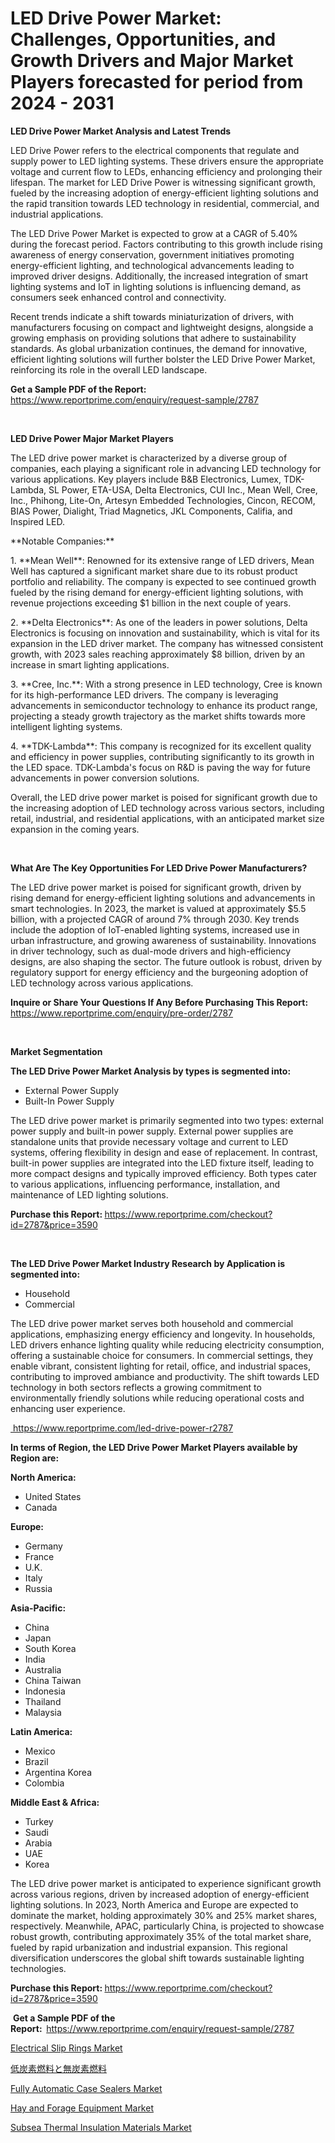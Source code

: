 <p><h1>LED Drive Power Market: Challenges, Opportunities, and Growth Drivers and Major Market Players forecasted for period from 2024 - 2031</h1></p><p><strong>LED Drive Power Market Analysis and Latest Trends</strong></p>
<p><p>LED Drive Power refers to the electrical components that regulate and supply power to LED lighting systems. These drivers ensure the appropriate voltage and current flow to LEDs, enhancing efficiency and prolonging their lifespan. The market for LED Drive Power is witnessing significant growth, fueled by the increasing adoption of energy-efficient lighting solutions and the rapid transition towards LED technology in residential, commercial, and industrial applications.</p><p>The LED Drive Power Market is expected to grow at a CAGR of 5.40% during the forecast period. Factors contributing to this growth include rising awareness of energy conservation, government initiatives promoting energy-efficient lighting, and technological advancements leading to improved driver designs. Additionally, the increased integration of smart lighting systems and IoT in lighting solutions is influencing demand, as consumers seek enhanced control and connectivity. </p><p>Recent trends indicate a shift towards miniaturization of drivers, with manufacturers focusing on compact and lightweight designs, alongside a growing emphasis on providing solutions that adhere to sustainability standards. As global urbanization continues, the demand for innovative, efficient lighting solutions will further bolster the LED Drive Power Market, reinforcing its role in the overall LED landscape.</p></p>
<p><strong>Get a Sample PDF of the Report:&nbsp;</strong> <a href="https://www.reportprime.com/enquiry/request-sample/2787">https://www.reportprime.com/enquiry/request-sample/2787</a></p>
<p>&nbsp;</p>
<p><strong>LED Drive Power Major Market Players</strong></p>
<p><p>The LED drive power market is characterized by a diverse group of companies, each playing a significant role in advancing LED technology for various applications. Key players include B&B Electronics, Lumex, TDK-Lambda, SL Power, ETA-USA, Delta Electronics, CUI Inc., Mean Well, Cree, Inc., Phihong, Lite-On, Artesyn Embedded Technologies, Cincon, RECOM, BIAS Power, Dialight, Triad Magnetics, JKL Components, Califia, and Inspired LED.</p><p>**Notable Companies:**</p><p>1. **Mean Well**: Renowned for its extensive range of LED drivers, Mean Well has captured a significant market share due to its robust product portfolio and reliability. The company is expected to see continued growth fueled by the rising demand for energy-efficient lighting solutions, with revenue projections exceeding $1 billion in the next couple of years.</p><p>2. **Delta Electronics**: As one of the leaders in power solutions, Delta Electronics is focusing on innovation and sustainability, which is vital for its expansion in the LED driver market. The company has witnessed consistent growth, with 2023 sales reaching approximately $8 billion, driven by an increase in smart lighting applications.</p><p>3. **Cree, Inc.**: With a strong presence in LED technology, Cree is known for its high-performance LED drivers. The company is leveraging advancements in semiconductor technology to enhance its product range, projecting a steady growth trajectory as the market shifts towards more intelligent lighting systems.</p><p>4. **TDK-Lambda**: This company is recognized for its excellent quality and efficiency in power supplies, contributing significantly to its growth in the LED space. TDK-Lambda's focus on R&D is paving the way for future advancements in power conversion solutions.</p><p>Overall, the LED drive power market is poised for significant growth due to the increasing adoption of LED technology across various sectors, including retail, industrial, and residential applications, with an anticipated market size expansion in the coming years.</p></p>
<p>&nbsp;</p>
<p><strong>What Are The Key Opportunities For LED Drive Power Manufacturers?</strong></p>
<p><p>The LED drive power market is poised for significant growth, driven by rising demand for energy-efficient lighting solutions and advancements in smart technologies. In 2023, the market is valued at approximately $5.5 billion, with a projected CAGR of around 7% through 2030. Key trends include the adoption of IoT-enabled lighting systems, increased use in urban infrastructure, and growing awareness of sustainability. Innovations in driver technology, such as dual-mode drivers and high-efficiency designs, are also shaping the sector. The future outlook is robust, driven by regulatory support for energy efficiency and the burgeoning adoption of LED technology across various applications.</p></p>
<p><strong>Inquire or Share Your Questions If Any Before Purchasing This Report:</strong> <a href="https://www.reportprime.com/enquiry/pre-order/2787">https://www.reportprime.com/enquiry/pre-order/2787</a></p>
<p>&nbsp;</p>
<p><strong>Market Segmentation</strong></p>
<p><strong>The LED Drive Power Market Analysis by types is segmented into:</strong></p>
<p><ul><li>External Power Supply</li><li>Built-In Power Supply</li></ul></p>
<p><p>The LED drive power market is primarily segmented into two types: external power supply and built-in power supply. External power supplies are standalone units that provide necessary voltage and current to LED systems, offering flexibility in design and ease of replacement. In contrast, built-in power supplies are integrated into the LED fixture itself, leading to more compact designs and typically improved efficiency. Both types cater to various applications, influencing performance, installation, and maintenance of LED lighting solutions.</p></p>
<p><strong>Purchase this Report:&nbsp;</strong><a href="https://www.reportprime.com/checkout?id=2787&price=3590">https://www.reportprime.com/checkout?id=2787&price=3590</a></p>
<p>&nbsp;</p>
<p><strong>The LED Drive Power Market Industry Research by Application is segmented into:</strong></p>
<p><ul><li>Household</li><li>Commercial</li></ul></p>
<p><p>The LED drive power market serves both household and commercial applications, emphasizing energy efficiency and longevity. In households, LED drivers enhance lighting quality while reducing electricity consumption, offering a sustainable choice for consumers. In commercial settings, they enable vibrant, consistent lighting for retail, office, and industrial spaces, contributing to improved ambiance and productivity. The shift towards LED technology in both sectors reflects a growing commitment to environmentally friendly solutions while reducing operational costs and enhancing user experience.</p></p>
<p><a href="https://www.reportprime.com/led-drive-power-r2787">&nbsp;https://www.reportprime.com/led-drive-power-r2787</a></p>
<p><strong>In terms of Region, the LED Drive Power Market Players available by Region are:</strong></p>
<p>
    <p> <strong> North America: </strong>
        <ul>
            <li>United States</li>
            <li>Canada</li>
        </ul>
        </p> 
    <p> <strong> Europe: </strong>
        <ul>
            <li>Germany</li>
            <li>France</li>
            <li>U.K.</li>
            <li>Italy</li>
            <li>Russia</li>
        </ul>
        </p> 
    <p> <strong> Asia-Pacific: </strong>
        <ul>
            <li>China</li>
            <li>Japan</li>
            <li>South Korea</li>
            <li>India</li>
            <li>Australia</li>
            <li>China Taiwan</li>
            <li>Indonesia</li>
            <li>Thailand</li>
            <li>Malaysia</li>
        </ul>
        </p> 
    <p> <strong> Latin America: </strong>
        <ul>
            <li>Mexico</li>
            <li>Brazil</li>
            <li>Argentina Korea</li>
            <li>Colombia</li>
        </ul>
        </p> 
    <p> <strong> Middle East & Africa: </strong>
        <ul>
            <li>Turkey</li>
            <li>Saudi</li>
            <li>Arabia</li>
            <li>UAE</li>
            <li>Korea</li>
        </ul>
    </p>
    </p>
<p><p>The LED drive power market is anticipated to experience significant growth across various regions, driven by increased adoption of energy-efficient lighting solutions. In 2023, North America and Europe are expected to dominate the market, holding approximately 30% and 25% market shares, respectively. Meanwhile, APAC, particularly China, is projected to showcase robust growth, contributing approximately 35% of the total market share, fueled by rapid urbanization and industrial expansion. This regional diversification underscores the global shift towards sustainable lighting technologies.</p></p>
<p><strong>Purchase this Report: </strong><a href="https://www.reportprime.com/checkout?id=2787&price=3590">https://www.reportprime.com/checkout?id=2787&price=3590</a></p>
<p>&nbsp;<strong>Get a Sample PDF of the Report:&nbsp;&nbsp;</strong><a href="https://www.reportprime.com/enquiry/request-sample/2787">https://www.reportprime.com/enquiry/request-sample/2787</a></p>
<p><strong></strong></p>
<p><p><a href="https://www.linkedin.com/pulse/electrical-slip-rings-market-trends-analysis-opportunities-challenges-svpnf?trackingId=eutEUO%2BQTC%2BY7j27SpHcmA%3D%3D">Electrical Slip Rings Market</a></p><p><a href="https://medium.com/@mares423/low-carbon-and-no-carbon-fuels-market-%E3%81%AF-%E3%82%B3%E3%82%B9%E3%83%88%E7%AE%A1%E7%90%86%E3%81%A8%E5%8A%B9%E7%8E%87%E5%90%91%E4%B8%8A%E3%82%92%E5%84%AA%E5%85%88%E3%81%97%E3%81%BE%E3%81%99-%E3%81%95%E3%82%89%E3%81%AB-%E5%A0%B1%E5%91%8A%E6%9B%B8%E3%81%AF%E5%B8%82%E5%A0%B4%E3%81%AE%E9%9C%80%E8%A6%81%E9%9D%A2%E3%81%A8%E4%BE%9B%E7%B5%A6%E9%9D%A2%E3%81%AE%E4%B8%A1%E6%96%B9%E3%82%92%E3%82%AB%E3%83%90%E3%83%BC%E3%81%97%E3%81%A6%E3%81%84%E3%81%BE%E3%81%99-dcd0ece6f63f">低炭素燃料と無炭素燃料</a></p><p><a href="https://medium.com/@maria.hardacre7345/the-market-for-fully-automatic-case-sealers-market-is-examined-in-this-report-along-with-the-d588b4bd2869">Fully Automatic Case Sealers Market</a></p><p><a href="https://www.linkedin.com/pulse/strategic-insights-global-hay-forage-equipment-market-trends-2024-ajnnf?trackingId=x90r3vVIQfq06qfyzatQQA%3D%3D">Hay and Forage Equipment Market</a></p><p><a href="https://issuu.com/reportprime-2/docs/subsea-thermal-insulation-materials_134f50e8b4fedf">Subsea Thermal Insulation Materials Market</a></p></p>